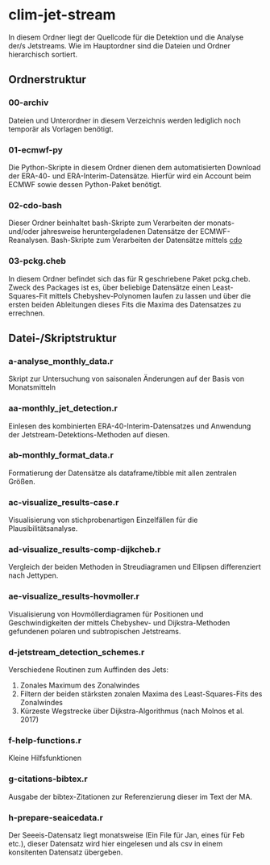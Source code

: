 #  clim-jet-stream
In diesem Ordner liegt der Quellcode für die Detektion und die Analyse der/s Jetstreams.
Wie im Hauptordner sind die Dateien und Ordner hierarchisch sortiert.

## Ordnerstruktur
### 00-archiv
Dateien und Unterordner in diesem Verzeichnis werden lediglich noch temporär als Vorlagen benötigt.

### 01-ecmwf-py
Die Python-Skripte in diesem Ordner dienen dem automatisierten Download der ERA-40- und ERA-Interim-Datensätze. Hierfür wird ein Account beim ECMWF sowie dessen Python-Paket benötigt.

### 02-cdo-bash
Dieser Ordner beinhaltet bash-Skripte zum Verarbeiten der monats- und/oder jahresweise heruntergeladenen Datensätze der ECMWF-Reanalysen.
Bash-Skripte zum Verarbeiten der Datensätze mittels [cdo](https://code.zmaw.de/)

### 03-pckg.cheb
In diesem Ordner befindet sich das für R geschriebene Paket pckg.cheb. Zweck des Packages ist es, über beliebige Datensätze einen Least-Squares-Fit mittels Chebyshev-Polynomen laufen zu lassen und über die ersten beiden Ableitungen dieses Fits die Maxima des Datensatzes zu errechnen.

## Datei-/Skriptstruktur
### a-analyse_monthly_data.r
Skript zur Untersuchung von saisonalen Änderungen auf der Basis von Monatsmitteln

### aa-monthly_jet_detection.r
Einlesen des kombinierten ERA-40-Interim-Datensatzes und Anwendung der Jetstream-Detektions-Methoden auf diesen.

### ab-monthly_format_data.r
Formatierung der Datensätze als dataframe/tibble mit allen zentralen Größen.

### ac-visualize_results-case.r
Visualisierung von stichprobenartigen Einzelfällen für die Plausibilitätsanalyse.

### ad-visualize_results-comp-dijkcheb.r
Vergleich der beiden Methoden in Streudiagramen und Ellipsen differenziert nach Jettypen.

### ae-visualize_results-hovmoller.r
Visualisierung von Hovmöllerdiagramen für Positionen und Geschwindigkeiten der mittels Chebyshev- und Dijkstra-Methoden gefundenen polaren und subtropischen Jetstreams.

### d-jetstream_detection_schemes.r
Verschiedene Routinen zum Auffinden des Jets:
1. Zonales Maximum des Zonalwindes
2. Filtern der beiden stärksten zonalen Maxima des Least-Squares-Fits des Zonalwindes
3. Kürzeste Wegstrecke über Dijkstra-Algorithmus (nach Molnos et al. 2017)

### f-help-functions.r
Kleine Hilfsfunktionen

### g-citations-bibtex.r
Ausgabe der bibtex-Zitationen zur Referenzierung dieser im Text der MA.

### h-prepare-seaicedata.r
Der Seeeis-Datensatz liegt monatsweise (Ein File für Jan, eines für Feb etc.), dieser Datensatz wird hier eingelesen und als csv in einem konsitenten Datensatz übergeben.

